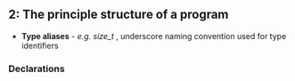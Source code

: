 ## 2: The principle structure of a program

- **Type aliases** - *e.g. size_t* , underscore naming convention used for type identifiers

### Declarations
